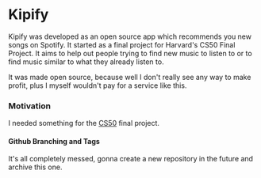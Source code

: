 # Kipify

Kipify was developed as an open source app which recommends you new songs on Spotify.
It started as a final project for Harvard's CS50 Final Project. It aims to help out
people trying to find new music to listen to or to find music similar to what they
already listen to.

It was made open source, because well I don't really see any way to make profit,
plus I myself wouldn't pay for a service like this.

### Motivation

I needed something for the [CS50](https://cs50.harvard.edu/x/) final project.

#### Github Branching and Tags

It's all completely messed, gonna create a new repository in the future and archive this one.